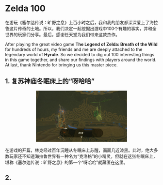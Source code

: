 # Zelda 100 

在游玩《塞尔达传说：旷野之息》上百小时之后，我和我的朋友都深深爱上了海拉鲁这片传奇的土地。所以，我们决定一起挖掘出游戏中100个有趣的事实，并和全世界的玩家们分享。最后，感谢任天堂为我们带来这款杰作。

After playing the great video game **The Legend of Zelda: Breath of the Wild** for hundreds of hours, my friends and me are deeply attached to the legendary world of **Hyrule**. So we decided to dig out 100 interesting things in this game together, and share our findings with players around the world. At last, thank Nintendo for bringing us this master piece. 

## 1. 复苏神庙冬眠床上的“呀哈哈”
<div align = "center">
<img width="300" src = https://raw.githubusercontent.com/Thelordofdream/Zelda100/master/photos/001.jpg />
</div>

在游戏的开篇，林克经过百年沉睡从冬眠床上苏醒，画面几近漆黑。此时，绝大多数玩家还不知道海拉鲁世界有一种名为“克洛格”的小精灵，但就在这张冬眠床上，堪称《塞尔达传说：旷野之息》的第一个“呀哈哈”就藏匿在这里。

## 2.



